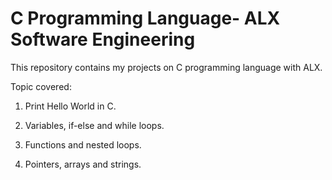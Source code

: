 # C Programming Language- ALX Software Engineering

This repository contains my projects on C programming language with ALX.

Topic covered:

1. Print Hello World in C.

2. Variables, if-else and while loops.

3. Functions and nested loops.

4. Pointers, arrays and strings.



